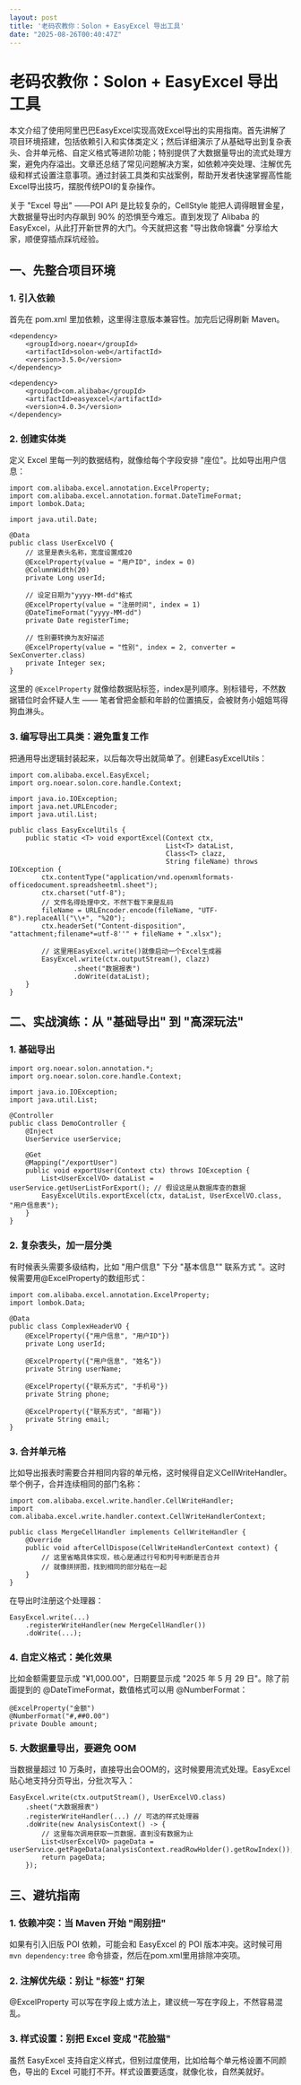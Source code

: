 ```yaml
---
layout: post
title: '老码农教你：Solon + EasyExcel 导出工具'
date: "2025-08-26T00:40:47Z"
---
```

老码农教你：Solon + EasyExcel 导出工具
============================

本文介绍了使用阿里巴巴EasyExcel实现高效Excel导出的实用指南。首先讲解了项目环境搭建，包括依赖引入和实体类定义；然后详细演示了从基础导出到复杂表头、合并单元格、自定义格式等进阶功能；特别提供了大数据量导出的流式处理方案，避免内存溢出。文章还总结了常见问题解决方案，如依赖冲突处理、注解优先级和样式设置注意事项。通过封装工具类和实战案例，帮助开发者快速掌握高性能Excel导出技巧，摆脱传统POI的复杂操作。

关于 "Excel 导出" ——POI API 是比较复杂的，CellStyle 能把人调得眼冒金星，大数据量导出时内存飙到 90% 的恐惧至今难忘。直到发现了 Alibaba 的 EasyExcel，从此打开新世界的大门。今天就把这套 "导出救命锦囊" 分享给大家，顺便穿插点踩坑经验。

一、先整合项目环境
---------

### 1\. 引入依赖

首先在 pom.xml 里加依赖，这里得注意版本兼容性。加完后记得刷新 Maven。

    <dependency>
        <groupId>org.noear</groupId>
        <artifactId>solon-web</artifactId>
        <version>3.5.0</version>
    </dependency>
    
    <dependency>
        <groupId>com.alibaba</groupId>
        <artifactId>easyexcel</artifactId>
        <version>4.0.3</version>
    </dependency>
    

### 2\. 创建实体类

定义 Excel 里每一列的数据结构，就像给每个字段安排 "座位"。比如导出用户信息：

    import com.alibaba.excel.annotation.ExcelProperty;
    import com.alibaba.excel.annotation.format.DateTimeFormat;
    import lombok.Data;
    
    import java.util.Date;
    
    @Data
    public class UserExcelVO {
        // 这里是表头名称，宽度设置成20
        @ExcelProperty(value = "用户ID", index = 0)
        @ColumnWidth(20)
        private Long userId;
    
        // 设定日期为"yyyy-MM-dd"格式
        @ExcelProperty(value = "注册时间", index = 1)
        @DateTimeFormat("yyyy-MM-dd")
        private Date registerTime;
    
        // 性别要转换为友好描述
        @ExcelProperty(value = "性别", index = 2, converter = SexConverter.class)
        private Integer sex;
    }
    

这里的 `@ExcelProperty` 就像给数据贴标签，index是列顺序。别标错号，不然数据错位时会怀疑人生 —— 笔者曾把金额和年龄的位置搞反，会被财务小姐姐骂得狗血淋头。

### 3\. 编写导出工具类：避免重复工作

把通用导出逻辑封装起来，以后每次导出就简单了。创建EasyExcelUtils：

    import com.alibaba.excel.EasyExcel;
    import org.noear.solon.core.handle.Context;
    
    import java.io.IOException;
    import java.net.URLEncoder;
    import java.util.List;
    
    public class EasyExcelUtils {
        public static <T> void exportExcel(Context ctx,
                                           List<T> dataList,
                                           Class<T> clazz,
                                           String fileName) throws IOException {
            ctx.contentType("application/vnd.openxmlformats-officedocument.spreadsheetml.sheet");
            ctx.charset("utf-8");
            // 文件名得处理中文，不然下载下来是乱码
            fileName = URLEncoder.encode(fileName, "UTF-8").replaceAll("\\+", "%20");
            ctx.headerSet("Content-disposition", "attachment;filename*=utf-8''" + fileName + ".xlsx");
    
            // 这里用EasyExcel.write()就像启动一个Excel生成器
            EasyExcel.write(ctx.outputStream(), clazz)
                    .sheet("数据报表")
                    .doWrite(dataList);
        }
    }
    

二、实战演练：从 "基础导出" 到 "高深玩法"
------------------------

### 1\. 基础导出

    import org.noear.solon.annotation.*;
    import org.noear.solon.core.handle.Context;
    
    import java.io.IOException;
    import java.util.List;
    
    @Controller
    public class DemoController {
        @Inject
        UserService userService;
    
        @Get
        @Mapping("/exportUser")
        public void exportUser(Context ctx) throws IOException {
            List<UserExcelVO> dataList = userService.getUserListForExport(); // 假设这是从数据库查的数据
            EasyExcelUtils.exportExcel(ctx, dataList, UserExcelVO.class, "用户信息表");
        }
    }
    

### 2\. 复杂表头，加一层分类

有时候表头需要多级结构，比如 "用户信息" 下分 "基本信息"" 联系方式 "。这时候需要用@ExcelProperty的数组形式：

    import com.alibaba.excel.annotation.ExcelProperty;
    import lombok.Data;
    
    @Data
    public class ComplexHeaderVO {
        @ExcelProperty({"用户信息", "用户ID"})
        private Long userId;
    
        @ExcelProperty({"用户信息", "姓名"})
        private String userName;
    
        @ExcelProperty({"联系方式", "手机号"})
        private String phone;
    
        @ExcelProperty({"联系方式", "邮箱"})
        private String email;
    }
    

### 3\. 合并单元格

比如导出报表时需要合并相同内容的单元格，这时候得自定义CellWriteHandler。举个例子，合并连续相同的部门名称：

    import com.alibaba.excel.write.handler.CellWriteHandler;
    import com.alibaba.excel.write.handler.context.CellWriteHandlerContext;
    
    public class MergeCellHandler implements CellWriteHandler {
        @Override
        public void afterCellDispose(CellWriteHandlerContext context) {
            // 这里省略具体实现，核心是通过行号和列号判断是否合并
            // 就像拼拼图，找到相同的部分粘在一起
        }
    }
    

在导出时注册这个处理器：

    EasyExcel.write(...)
        .registerWriteHandler(new MergeCellHandler())
        .doWrite(...);
    

### 4\. 自定义格式：美化效果

比如金额需要显示成 "¥1,000.00"，日期要显示成 "2025 年 5 月 29 日"。除了前面提到的 @DateTimeFormat，数值格式可以用 @NumberFormat：

    @ExcelProperty("金额")
    @NumberFormat("#,##0.00")
    private Double amount;
    

### 5\. 大数据量导出，要避免 OOM

当数据量超过 10 万条时，直接导出会OOM的，这时候要用流式处理。EasyExcel 贴心地支持分页导出，分批次写入：

    EasyExcel.write(ctx.outputStream(), UserExcelVO.class)
        .sheet("大数据报表")
        .registerWriteHandler(...) // 可选的样式处理器
        .doWrite(new AnalysisContext() -> {
            // 这里每次调用获取一页数据，直到没有数据为止
            List<UserExcelVO> pageData = userService.getPageData(analysisContext.readRowHolder().getRowIndex());
            return pageData;
        });
    

三、避坑指南
------

### 1\. 依赖冲突：当 Maven 开始 "闹别扭"

如果有引入旧版 POI 依赖，可能会和 EasyExcel 的 POI 版本冲突。这时候可用 `mvn dependency:tree` 命令排查，然后在pom.xml里用排除冲突项。

### 2\. 注解优先级：别让 "标签" 打架

@ExcelProperty 可以写在字段上或方法上，建议统一写在字段上，不然容易混乱。

### 3\. 样式设置：别把 Excel 变成 "花脸猫"

虽然 EasyExcel 支持自定义样式，但别过度使用，比如给每个单元格设置不同颜色，导出的 Excel 可能打不开。样式设置要适度，就像化妆，自然美就好。
